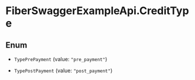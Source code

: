 # FiberSwaggerExampleApi.CreditType

## Enum


* `TypePrePayment` (value: `"pre_payment"`)

* `TypePostPayment` (value: `"post_payment"`)


